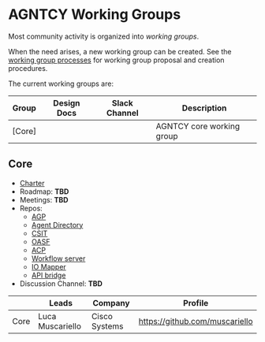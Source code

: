 # AGNTCY Working Groups

Most community activity is organized into _working groups_.

When the need arises, a new working group can be created. See the
[working group processes](../WORKING-GROUP-PROCESSES.md) for working
group proposal and creation procedures.

The current working groups are:

| Group            | Design Docs | Slack Channel | Description                                                              
|------------------|-------------|---------------|--------------------------------------------------------------------------
| [Core] | <TBD>       | <TBD>         | AGNTCY core working group

## Core

- [Charter](core/CHARTER.md)
- Roadmap: **TBD**
- Meetings: **TBD**
- Repos:
  - [AGP](https://github.com/agntcy/agp)
  - [Agent Directory](https://github.com/agntcy/dir)
  - [CSIT](https://github.com/agntcy/csit)
  - [OASF](https://github.com/agntcy/oasf)
  - [ACP](https://github.com/agntcy/acp-sdk)
  - [Workflow server](https://github.com/agntcy/workflow-srv)
  - [IO Mapper](https://github.com/agntcy/iomapper-agnt)
  - [API bridge](https://github.com/agntcy/api-bridge-agnt)
- Discussion Channel: **TBD**

| &nbsp;                                                   | Leads            | Company | Profile                                 |
| -------------------------------------------------------- | ---------------- | ------- | --------------------------------------- |
| Core                                      | Luca Muscariello                 |  Cisco Systems       | https://github.com/muscariello                      |